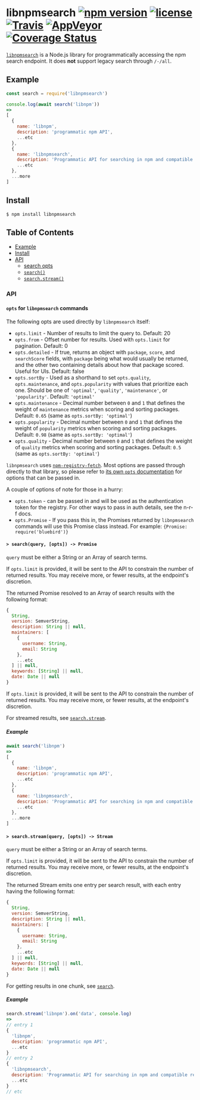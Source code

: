 # libnpmsearch [![npm version](https://img.shields.io/npm/v/libnpmsearch.svg)](https://npm.im/libnpmsearch) [![license](https://img.shields.io/npm/l/libnpmsearch.svg)](https://npm.im/libnpmsearch) [![Travis](https://img.shields.io/travis/npm/libnpmsearch.svg)](https://travis-ci.org/npm/libnpmsearch) [![AppVeyor](https://ci.appveyor.com/api/projects/status/github/zkat/libnpmsearch?svg=true)](https://ci.appveyor.com/project/zkat/libnpmsearch) [![Coverage Status](https://coveralls.io/repos/github/npm/libnpmsearch/badge.svg?branch=latest)](https://coveralls.io/github/npm/libnpmsearch?branch=latest)

[`libnpmsearch`](https://github.com/npm/libnpmsearch) is a Node.js library for
programmatically accessing the npm search endpoint. It does **not** support
legacy search through `/-/all`.

## Example

```js
const search = require('libnpmsearch')

console.log(await search('libnpm'))
=>
[
  {
    name: 'libnpm',
    description: 'programmatic npm API',
    ...etc
  },
  {
    name: 'libnpmsearch',
    description: 'Programmatic API for searching in npm and compatible registries',
    ...etc
  },
  ...more
]
```

## Install

`$ npm install libnpmsearch`

## Table of Contents

* [Example](#example)
* [Install](#install)
* [API](#api)
  * [search opts](#opts)
  * [`search()`](#search)
  * [`search.stream()`](#search-stream)

### API

#### <a name="opts"></a> `opts` for `libnpmsearch` commands

The following opts are used directly by `libnpmsearch` itself:

* `opts.limit` - Number of results to limit the query to. Default: 20
* `opts.from` - Offset number for results. Used with `opts.limit` for pagination. Default: 0
* `opts.detailed` - If true, returns an object with `package`, `score`, and `searchScore` fields, with `package` being what would usually be returned, and the other two containing details about how that package scored. Useful for UIs. Default: false
* `opts.sortBy` - Used as a shorthand to set `opts.quality`, `opts.maintenance`, and `opts.popularity` with values that prioritize each one. Should be one of `'optimal'`, `'quality'`, `'maintenance'`, or `'popularity'`. Default: `'optimal'`
* `opts.maintenance` - Decimal number between `0` and `1` that defines the weight of `maintenance` metrics when scoring and sorting packages. Default: `0.65` (same as `opts.sortBy: 'optimal'`)
* `opts.popularity` - Decimal number between `0` and `1` that defines the weight of `popularity` metrics when scoring and sorting packages. Default: `0.98` (same as `opts.sortBy: 'optimal'`)
* `opts.quality` - Decimal number between `0` and `1` that defines the weight of `quality` metrics when scoring and sorting packages. Default: `0.5` (same as `opts.sortBy: 'optimal'`)

`libnpmsearch` uses [`npm-registry-fetch`](https://npm.im/npm-registry-fetch).
Most options are passed through directly to that library, so please refer to
[its own `opts`
documentation](https://www.npmjs.com/package/npm-registry-fetch#fetch-options)
for options that can be passed in.

A couple of options of note for those in a hurry:

* `opts.token` - can be passed in and will be used as the authentication token for the registry. For other ways to pass in auth details, see the n-r-f docs.
* `opts.Promise` - If you pass this in, the Promises returned by `libnpmsearch` commands will use this Promise class instead. For example: `{Promise: require('bluebird')}`

#### <a name="search"></a> `> search(query, [opts]) -> Promise`

`query` must be either a String or an Array of search terms.

If `opts.limit` is provided, it will be sent to the API to constrain the number
of returned results. You may receive more, or fewer results, at the endpoint's
discretion.

The returned Promise resolved to an Array of search results with the following
format:

```js
{
  String,
  version: SemverString,
  description: String || null,
  maintainers: [
    {
      username: String,
      email: String
    },
    ...etc
  ] || null,
  keywords: [String] || null,
  date: Date || null
}
```

If `opts.limit` is provided, it will be sent to the API to constrain the number
of returned results. You may receive more, or fewer results, at the endpoint's
discretion.

For streamed results, see [`search.stream`](#search-stream).

##### Example

```javascript
await search('libnpm')
=>
[
  {
    name: 'libnpm',
    description: 'programmatic npm API',
    ...etc
  },
  {
    name: 'libnpmsearch',
    description: 'Programmatic API for searching in npm and compatible registries',
    ...etc
  },
  ...more
]
```

#### <a name="search-stream"></a> `> search.stream(query, [opts]) -> Stream`

`query` must be either a String or an Array of search terms.

If `opts.limit` is provided, it will be sent to the API to constrain the number
of returned results. You may receive more, or fewer results, at the endpoint's
discretion.

The returned Stream emits one entry per search result, with each entry having
the following format:

```js
{
  String,
  version: SemverString,
  description: String || null,
  maintainers: [
    {
      username: String,
      email: String
    },
    ...etc
  ] || null,
  keywords: [String] || null,
  date: Date || null
}
```

For getting results in one chunk, see [`search`](#search-stream).

##### Example

```javascript
search.stream('libnpm').on('data', console.log)
=>
// entry 1
{
  'libnpm',
  description: 'programmatic npm API',
  ...etc
}
// entry 2
{
  'libnpmsearch',
  description: 'Programmatic API for searching in npm and compatible registries',
  ...etc
}
// etc
```
